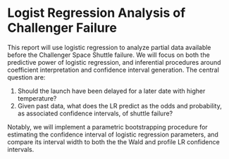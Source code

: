 # Logist Regression Analysis of Challenger Failure

This report will use logistic regression to analyze partial data available before the Challenger Space Shuttle failure. We will focus on both the predictive power of logistic regression, and inferential procedures around coefficient interpretation and confidence interval generation. The central question are: 

1. Should the launch have been delayed for a later date with higher temperature? 
2. Given past data, what does the LR predict as the odds and probability, as associated confidence intervals, of shuttle failure? 

Notably, we will implement a parametric bootstrapping procedure for estimating the confidence interval of logistic regression parameters, and compare its interval width to both the the Wald and profile LR confidence intervals.
